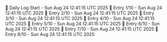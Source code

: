 📅 Daily Log Start - Sun Aug 24 12:41:15 UTC 2025
📌 Entry 1/10 - Sun Aug 24 12:41:15 UTC 2025
📌 Entry 2/10 - Sun Aug 24 12:41:15 UTC 2025
📌 Entry 3/10 - Sun Aug 24 12:41:15 UTC 2025
📌 Entry 4/10 - Sun Aug 24 12:41:15 UTC 2025
📌 Entry 5/10 - Sun Aug 24 12:41:15 UTC 2025
📌 Entry 6/10 - Sun Aug 24 12:41:15 UTC 2025
📌 Entry 7/10 - Sun Aug 24 12:41:15 UTC 2025
📌 Entry 8/10 - Sun Aug 24 12:41:15 UTC 2025
